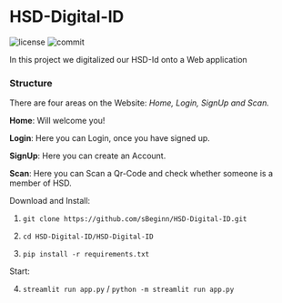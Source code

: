 # HSD-Digital-ID

![license](https://img.shields.io/github/license/sBeginn/HSD-Digital-ID)
![commit](https://img.shields.io/github/last-commit/sBeginn/HSD-Digital-ID)

In this project we digitalized our HSD-Id onto a Web application

### Structure
There are four areas on the Website: *Home, Login, SignUp and Scan.*

**Home**: Will welcome you!

**Login**: Here you can Login, once you have signed up.

**SignUp**: Here you can create an Account.

**Scan**:  Here you can Scan a Qr-Code and check whether someone is a member of HSD.

Download and Install:

1. ```git clone https://github.com/sBeginn/HSD-Digital-ID.git```

2. ```cd HSD-Digital-ID/HSD-Digital-ID```

3. ```pip install -r requirements.txt```

Start:

4. ```streamlit run app.py``` / ```python -m streamlit run app.py```

